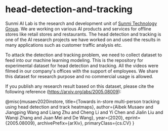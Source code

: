 # head-detection-and-tracking

Sunmi AI Lab is the research and development unit of [Sunmi Technology Group](http://www.sunmi.com). We are working on various AI products and services for offline stores like retail stores and restaurants. The head detection and tracking is one of the AI research projects we have worked on and used the results in many applications such as customer traffic analysis etc.


To attack the detection and tracking problem, we need to collect dataset to feed into our machine learning modeling. This is the repository for experimental dataset for head detection and tracking. All the videos were filmed in our company's offices with the support of employees. We share this dataset for research purpose and no commercial usage is allowed. 

If you publish any research result based on this dataset, please cite the following reference (https://arxiv.org/abs/2005.08009):

@misc{musaev2020instore,
    title={Towards in-store multi-person tracking using head detection and track heatmaps},
    author={Aibek Musaev and Jiangping Wang and Liang Zhu and Cheng Li and Yi Chen and Jialin Liu and Wanqi Zhang and Juan Mei and De Wang},
    year={2020},
    eprint={2005.08009},
    archivePrefix={arXiv},
    primaryClass={cs.CV}
}
